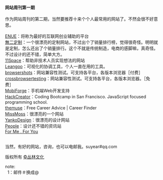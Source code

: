 <h4>网站周刊第一期</h4>


作为网站周刊的第二期，当然要推荐十来个个人最常用的网站了。不然会很不好意思。<br/><br/>
<a href="http://enue.cn">ENUE</a>：将称为最好的互联网创业辅助的平台<br/>
<a href="http://www.4only1.com/">無二定制</a>：一个很漂亮的定制网站，不过出个了销量排行榜，觉得很奇怪。明明就是定制，怎么还出了个销量排行。这个不就是传统制造，电商的感脚嘛，真奇怪。不过设计的还不错，简单大方。<br/>
<a href="http://www.11space.cn/">11Space</a>：帮助非技术人员实现想法的网站<br/>
<a href="http://www.51agile.cn/">Leangoo</a>：可视化的协调工具，个人一直在用的工具。<br/>
<a href="http://browsershots.org/">browsershots</a>：网站兼容性测试。可支持各平台，各版本浏览器［付费］<br/>
<a href="crossbrowsertesting.com">crossbrowsertesting</a>：网站兼容性测试。可支持各平台，各版本浏览器。［免费］<br/>
<a href="https://mobiforge.com/">MobiForge</a>：手机端Web开发支持<br/>
<a href="http://www.hackreactor.com/">HackCreator</a>：Coding Bootcamp in San Francisco. JavaScript focused programming school.<br/>
<a href="https://www.themuse.com/">themuse</a>：Free Career Advice | Career Finder<br/>
<a href="http://www.missmoss.co.za/">MissMoss</a>：很漂亮的一个网站<br/>
<a href="http://www.yankodesign.com/">YankoDesign</a>：很漂亮的设计网站<br/>
<a href="http://www.people.com/">People</a>：设计还不错的资讯站<br/>
<a href="http://forme-foryou.com/">For Me , For You</a><br/>


<br/>当然，有好的网站，咨询，也可以电邮我。suyear#qq.com
<br/>

版权所有 <a href="http://enue.cn">&copy;丛林文化</a>
<br/>
<p>note:<br/>
  &nbsp;&nbsp;1：邮件＃换成@
</p>  
